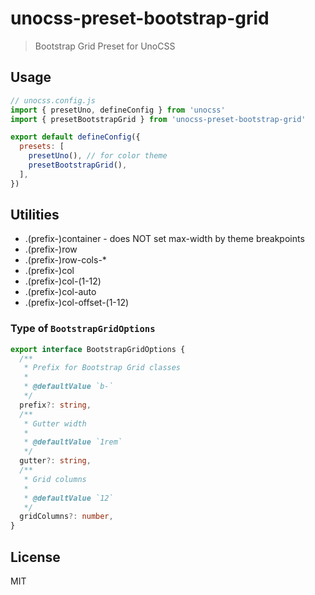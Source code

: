 # unocss-preset-bootstrap-grid

> Bootstrap Grid Preset for UnoCSS
## Usage

```js
// unocss.config.js
import { presetUno, defineConfig } from 'unocss'
import { presetBootstrapGrid } from 'unocss-preset-bootstrap-grid'

export default defineConfig({
  presets: [
    presetUno(), // for color theme
    presetBootstrapGrid(),
  ],
})
```

## Utilities

* .(prefix-)container - does NOT set max-width by theme breakpoints
* .(prefix-)row
* .(prefix-)row-cols-*
* .(prefix-)col
* .(prefix-)col-(1-12)
* .(prefix-)col-auto
* .(prefix-)col-offset-(1-12)

### Type of `BootstrapGridOptions`

```ts
export interface BootstrapGridOptions {
  /**
   * Prefix for Bootstrap Grid classes
   *
   * @defaultValue `b-`
   */
  prefix?: string,
  /**
   * Gutter width
   *
   * @defaultValue `1rem`
   */
  gutter?: string,
  /**
   * Grid columns
   *
   * @defaultValue `12`
   */
  gridColumns?: number,
}
```

## License

MIT
